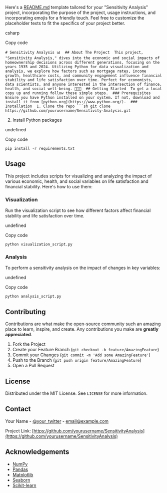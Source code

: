 Here's a [README.md](http://README.md) template tailored for your "Sensitivity Analysis" project, incorporating the purpose of the project, usage instructions, and incorporating emojis for a friendly touch. Feel free to customize the placeholder texts to fit the specifics of your project better.

csharp

Copy code

`# Sensitivity Analysis 📊  ## About The Project  This project, "Sensitivity Analysis," dives into the economic and social impacts of homeownership decisions across different generations, focusing on the years 1935 and 2024. Utilizing Python for data visualization and analysis, we explore how factors such as mortgage rates, income growth, healthcare costs, and community engagement influence financial stability and life satisfaction over time. Perfect for economists, data scientists, and anyone interested in the intersection of finance, health, and social well-being. 🏡💼👥  ## Getting Started  To get a local copy up and running follow these simple steps.  ### Prerequisites  Ensure you have Python installed on your system. If not, download and install it from [python.org](https://www.python.org/).  ### Installation  1. Clone the repo ```sh git clone https://github.com/yourusername/Sensitivity-Analysis.git`

2.  Install Python packages

undefined

Copy code

`pip install -r requirements.txt`

Usage
-----

This project includes scripts for visualizing and analyzing the impact of various economic, health, and social variables on life satisfaction and financial stability. Here's how to use them:

### Visualization

Run the visualization script to see how different factors affect financial stability and life satisfaction over time.

undefined

Copy code

`python visualization_script.py`

### Analysis

To perform a sensitivity analysis on the impact of changes in key variables:

undefined

Copy code

`python analysis_script.py`

Contributing
------------

Contributions are what make the open-source community such an amazing place to learn, inspire, and create. Any contributions you make are **greatly appreciated**.

1.  Fork the Project
2.  Create your Feature Branch (`git checkout -b feature/AmazingFeature`)
3.  Commit your Changes (`git commit -m 'Add some AmazingFeature'`)
4.  Push to the Branch (`git push origin feature/AmazingFeature`)
5.  Open a Pull Request

License
-------

Distributed under the MIT License. See `LICENSE` for more information.

Contact
-------

Your Name - [@your\_twitter](https://twitter.com/your_twitter) - [email@example.com](mailto:email@example.com)

Project Link: [https://github.com/yourusername/SensitivityAnalysis](https://github.com/yourusername/SensitivityAnalysis)

Acknowledgements
----------------

*   [NumPy](https://numpy.org/)
*   [Pandas](https://pandas.pydata.org/)
*   [Matplotlib](https://matplotlib.org/)
*   [Seaborn](https://seaborn.pydata.org/)
*   [Scikit-learn](https://scikit-learn.org/)